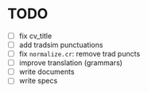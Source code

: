 # TODO

- [ ] fix cv_title
- [ ] add tradsim punctuations
- [ ] fix `normalize.cr`: remove trad puncts
- [ ] improve translation (grammars)
- [ ] write documents
- [ ] write specs
